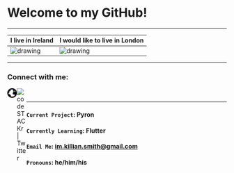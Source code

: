 # Welcome to my GitHub!

---

| I live in Ireland | I would like to live in London|
| ----------------- | ------------------------------|
| <img src="https://static.vinepair.com/wp-content/uploads/2018/03/dublin-cover-mobile.jpg" alt="drawing" height="250" width="250"/>| <img src="https://heatlinkuk.com/wp-content/uploads/2019/02/London-HIU-Heatlink-500x500.jpg" alt="drawing" height="250" width="250"/>|

---

### Connect with me:

[<img align="left" alt="codeSTACKr.com" width="22px" src="https://raw.githubusercontent.com/iconic/open-iconic/master/svg/globe.svg" />](https://killiansmith.codes/)
[<img align="left" alt="codeSTACKr | Twitter" width="22px" src="https://cdn.jsdelivr.net/npm/simple-icons@v3/icons/twitter.svg" />](https://twitter.com/KillianBoi)
<br/>

---

#### `Current Project`: Pyron

#### `Currently Learning`: Flutter

#### `Email Me`: [im.killian.smith@gmail.com](mailto:im.killian.smith@gmail.com)

#### `Pronouns`: he/him/his

[dublin]: https://static.vinepair.com/wp-content/uploads/2018/03/dublin-cover-mobile.jpg
[london]: https://lp-cms-production.imgix.net/2019-06/55425108.jpg?auto=format&fit=crop&vib=20&sharp=10&ixlib=react-8.6.4